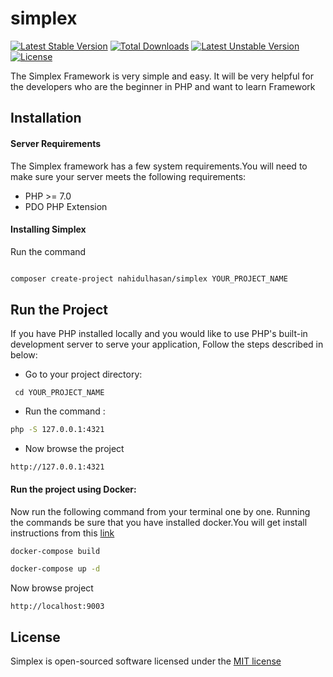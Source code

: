 # simplex

[![Latest Stable Version](https://poser.pugx.org/nahidulhasan/simplex/v/stable)](https://packagist.org/packages/nahidulhasan/simplex)
[![Total Downloads](https://poser.pugx.org/nahidulhasan/simplex/downloads)](https://packagist.org/packages/nahidulhasan/simplex)
[![Latest Unstable Version](https://poser.pugx.org/nahidulhasan/simplex/v/unstable)](https://packagist.org/packages/nahidulhasan/simplex)
[![License](https://poser.pugx.org/nahidulhasan/simplex/license)](https://packagist.org/packages/nahidulhasan/simplex)

The Simplex Framework is very simple and easy. It will be very helpful for the developers who are the beginner in PHP and want to learn Framework


## Installation

#### Server Requirements

The Simplex framework has a few system requirements.You will need to make sure your server meets the following requirements:

- PHP >= 7.0
- PDO PHP Extension


#### Installing Simplex

Run the command

```sh

composer create-project nahidulhasan/simplex YOUR_PROJECT_NAME

```

## Run the Project

If you have PHP installed locally and you would like to use PHP's built-in development server to serve your application, Follow the steps described  in below:

- Go to your  project directory:

```
 cd YOUR_PROJECT_NAME
```

- Run the command :

```sh
php -S 127.0.0.1:4321

```
- Now browse the project

```
http://127.0.0.1:4321
```
 

#### Run the project using Docker:

Now run the following command from your terminal one by one. Running the commands be sure that you have installed docker.You will get install instructions from this [link](https://docs.docker.com/)

```sh
docker-compose build

docker-compose up -d

```

Now browse project

```
http://localhost:9003
```

## License

Simplex is open-sourced software licensed under the [MIT license](http://opensource.org/licenses/MIT)

